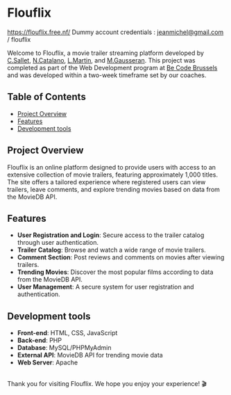 # Flouflix
https://flouflix.free.nf/
Dummy account credentials : 
jeanmichel@gmail.com / flouflix

Welcome to Flouflix, a movie trailer streaming platform developed by [C.Sallet](https://github.com/celiasallet), [N.Catalano](https://github.com/cartalano), [L.Martin](https://github.com/gigithegiraffe), and [M.Gausseran](https://github.com/mgausseran). This project was completed as part of the Web Development program at [Be Code Brussels](https://github.com/becodeorg) and was developed within a two-week timeframe set by our coaches.

## Table of Contents
- [Project Overview](#project-overview)
- [Features](#features)
- [Development tools](#development-tools)

## Project Overview
Flouflix is an online platform designed to provide users with access to an extensive collection of movie trailers, featuring approximately 1,000 titles. The site offers a tailored experience where registered users can view trailers, leave comments, and explore trending movies based on data from the MovieDB API.

## Features
- **User Registration and Login**: Secure access to the trailer catalog through user authentication.
- **Trailer Catalog**: Browse and watch a wide range of movie trailers.
- **Comment Section**: Post reviews and comments on movies after viewing trailers.
- **Trending Movies**: Discover the most popular films according to data from the MovieDB API.
- **User Management**: A secure system for user registration and authentication.

## Development tools
- **Front-end**: HTML, CSS, JavaScript
- **Back-end**: PHP
- **Database**: MySQL/PHPMyAdmin
- **External API**: MovieDB API for trending movie data
- **Web Server**: Apache

<br>
Thank you for visiting Flouflix. We hope you enjoy your experience! 🎬

